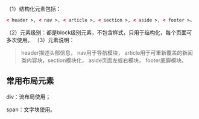 （1）结构化元素包括：

```html
< header >, < nav >, < article >, < section >, < aside >, < footer >。
```

（2）元素级别：都是block级别元素，不包含样式，只用于结构化，每个页面可多次使用。
（3）元素说明：
>header描述头部信息，
nav用于导航模块，
article用于可重新覆盖的新闻类内容块，section模块化，
aside页面左或右模块，
footer底脚模块。

## 常用布局元素


div：流布局使用；

span：文字块使用。
